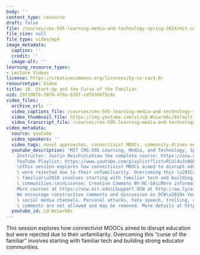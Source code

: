 ```yaml
---
body: ''
content_type: resource
draft: false
file: /courses/cms-595-learning-media-and-technology-spring-2024/mit-cms595-s24-session-16_360p_16_9.mp4
file_size: null
file_type: video/mp4
image_metadata:
  caption: ''
  credit: ''
  image-alt: ''
learning_resource_types:
- Lecture Videos
license: https://creativecommons.org/licenses/by-nc-sa/4.0/
resourcetype: Video
title: 16. Start-Up and the Curse of the Familiar
uid: 29f398fb-2870-479a-b28f-cdf0304f5c8c
video_files:
  archive_url: ''
  video_captions_file: /courses/cms-595-learning-media-and-technology-spring-2024/1VH8tbN4mou6KmkDjiCAwp5iORShcdBTK_transcript.webvtt
  video_thumbnail_file: https://img.youtube.com/vi/LQ-WcLwrU6c/default.jpg
  video_transcript_file: /courses/cms-595-learning-media-and-technology-spring-2024/1VH8tbN4mou6KmkDjiCAwp5iORShcdBTK_transcript.pdf
video_metadata:
  source: youtube
  video_speakers: ''
  video_tags: novel approaches, connectivist MOOCs, community-driven educational practices
  youtube_description: "MIT CMS.595 Learning, Media, and Technology, Spring 2024\n\
    Instructor: Justin Reich\n\nView the complete course: https://ocw.mit.edu/courses/cms-595-learning-media-and-technology-spring-2024/\n\
    YouTube Playlist: https://www.youtube.com/playlist?list=PLUl4u3cNGP62o50fmQKmfbn8HKPvdx9hK\n\
    \nThis session explores how connectivist MOOCs aimed to disrupt education but\
    \ were rejected due to their unfamiliarity. Overcoming this \u201Ccurse of the\
    \ familiar\u201D involves starting with familiar tech and building strong educator\
    \ communities.\n\nLicense: Creative Commons BY-NC-SA\LMore information at https://ocw.mit.edu/terms\L\
    More courses at https://ocw.mit.edu\LSupport OCW at http://ow.ly/a1If50zVRlQ\n\
    We encourage constructive comments and discussion on OCW\u2019s YouTube and other\
    \ social media channels. Personal attacks, hate speech, trolling, and inappropriate\
    \ comments are not allowed and may be removed. More details at https://ocw.mit.edu/comments.\n"
  youtube_id: LQ-WcLwrU6c
---
```

This session explores how connectivist MOOCs aimed to disrupt education but were rejected due to their unfamiliarity. Overcoming this “curse of the familiar” involves starting with familiar tech and building strong educator communities.